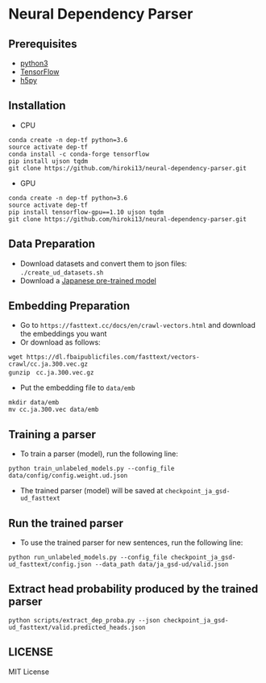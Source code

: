 # Neural Dependency Parser

## Prerequisites
* [python3](https://www.python.org/downloads/)
* [TensorFlow](https://www.tensorflow.org/)
* [h5py](https://www.h5py.org/)

## Installation
- CPU
```
conda create -n dep-tf python=3.6
source activate dep-tf
conda install -c conda-forge tensorflow
pip install ujson tqdm
git clone https://github.com/hiroki13/neural-dependency-parser.git
```
- GPU
```
conda create -n dep-tf python=3.6
source activate dep-tf
pip install tensorflow-gpu==1.10 ujson tqdm
git clone https://github.com/hiroki13/neural-dependency-parser.git
```

## Data Preparation
- Download datasets and convert them to json files:
`./create_ud_datasets.sh`
- Download a [Japanese pre-trained model](https://drive.google.com/file/d/1mPW-0qPGPEYVl3TgSPH6OQUsWVpx3fnM/view?usp=sharing)

## Embedding Preparation
- Go to `https://fasttext.cc/docs/en/crawl-vectors.html` and download the embeddings you want
- Or download as follows:
```
wget https://dl.fbaipublicfiles.com/fasttext/vectors-crawl/cc.ja.300.vec.gz
gunzip　cc.ja.300.vec.gz
```
- Put the embedding file to `data/emb`
```
mkdir data/emb
mv cc.ja.300.vec data/emb
```

## Training a parser
- To train a parser (model), run the following line:
```
python train_unlabeled_models.py --config_file data/config/config.weight.ud.json
```
- The trained parser (model) will be saved at `checkpoint_ja_gsd-ud_fasttext`

## Run the trained parser
- To use the trained parser for new sentences, run the following line:
```
python run_unlabeled_models.py --config_file checkpoint_ja_gsd-ud_fasttext/config.json --data_path data/ja_gsd-ud/valid.json
```

## Extract head probability produced by the trained parser
```
python scripts/extract_dep_proba.py --json checkpoint_ja_gsd-ud_fasttext/valid.predicted_heads.json
```

## LICENSE
MIT License